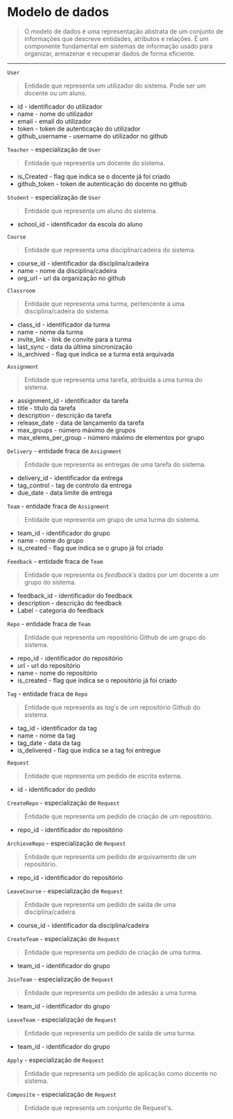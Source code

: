 # Modelo de dados

> O modelo de dados é uma representação abstrata de um conjunto de informações que descreve entidades, atributos e relações.
> É um componente fundamental em sistemas de informação usado para organizar, armazenar e recuperar dados de forma eficiente.


___

``User`` 
> Entidade que representa um utilizador do sistema.
> Pode ser um docente ou um aluno.

- id - identificador do utilizador
- name - nome do utilizador
- email - email do utilizador
- token - token de autenticação do utilizador
- github_username - username do utilizador no github

``Teacher`` - especialização de ``User``
> Entidade que representa um docente do sistema.
- is_Created - flag que indica se o docente já foi criado
- github_token - token de autenticação do docente no github

``Student`` - especialização de ``User``
> Entidade que representa um aluno do sistema.
- school_id - identificador da escola do aluno

``Course``
> Entidade que representa uma disciplina/cadeira do sistema.
- course_id - identificador da disciplina/cadeira
- name - nome da disciplina/cadeira
- org_url - url da organização no github

``Classroom``
> Entidade que representa uma turma, pertencente a uma disciplina/cadeira do sistema.
- class_id - identificador da turma
- name - nome da turma
- invite_link - link de convite para a turma
- last_sync - data da última sincronização
- is_archived - flag que indica se a turma está arquivada

``Assignment``
> Entidade que representa uma tarefa, atribuída a uma turma do sistema.
- assignment_id - identificador da tarefa
- title - título da tarefa
- description - descrição da tarefa
- release_date - data de lançamento da tarefa
- max_groups - número máximo de grupos
- max_elems_per_group - número máximo de elementos por grupo

``Delivery`` - entidade fraca de ``Assignment``
> Entidade que representa as entregas de uma tarefa do sistema.
- delivery_id - identificador da entrega
- tag_control - tag de controlo da entrega
- due_date - data limite de entrega

``Team`` - entidade fraca de ``Assignment``
> Entidade que representa um grupo de uma turma do sistema.
- team_id - identificador do grupo
- name - nome do grupo
- is_created - flag que indica se o grupo já foi criado

``Feedback`` - entidade fraca de ``Team``
> Entidade que representa os _feedback´s_ dados por um docente a um grupo do sistema.
- feedback_id - identificador do feedback
- description - descrição do feedback
- Label - categoria do feedback

``Repo`` - entidade fraca de ``Team``
> Entidade que representa um repositório Github de um grupo do sistema.
- repo_id - identificador do repositório
- url - url do repositório
- name - nome do repositório
- is_created - flag que indica se o repositório já foi criado

``Tag`` - entidade fraca de ``Repo``
> Entidade que representa as _tag´s_ de um repositório Github do sistema.
- tag_id - identificador da tag
- name - nome da tag
- tag_date - data da tag
- is_delivered - flag que indica se a tag foi entregue

``Request``
> Entidade que representa um pedido de escrita externa.
- id - identificador do pedido

``CreateRepo`` - especialização de ``Request``
> Entidade que representa um pedido de criação de um repositório.
- repo_id - identificador do repositório

``ArchieveRepo`` - especialização de ``Request``
> Entidade que representa um pedido de arquivamento de um repositório.
- repo_id - identificador do repositório

``LeaveCourse`` - especialização de ``Request``
> Entidade que representa um pedido de saída de uma disciplina/cadeira.
- course_id - identificador da disciplina/cadeira

``CreateTeam`` - especialização de ``Request``
> Entidade que representa um pedido de criação de uma turma.
- team_id - identificador do grupo

``JoinTeam`` - especialização de ``Request``
> Entidade que representa um pedido de adesão a uma turma.
- team_id - identificador do grupo

``LeaveTeam`` - especialização de ``Request``
> Entidade que representa um pedido de saída de uma turma.
- team_id - identificador do grupo

``Apply`` - especialização de ``Request``
> Entidade que representa um pedido de aplicação como docente no sistema.

``Composite`` - especialização de ``Request``
> Entidade que representa um conjunto de Request's.
